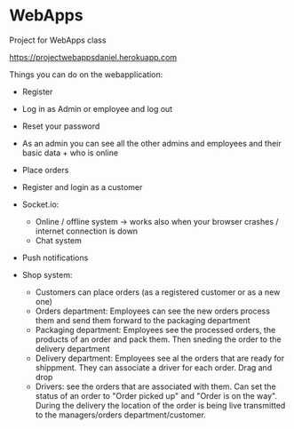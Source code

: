 # WebApps
Project for WebApps class

https://projectwebappsdaniel.herokuapp.com

Things you can do on the webapplication:

  - Register
  - Log in as Admin or employee and log out
  - Reset your password
  - As an admin you can see all the other admins and employees and their basic data + who is online
  - Place orders
  - Register and login as a customer

  - Socket.io:
    - Online / offline system -> works also when your browser crashes / internet connection is down
    - Chat system
  - Push notifications
  - Shop system:
    - Customers can place orders (as a registered customer or as a new one)
    - Orders department: Employees can see the new orders process them and send them forward to the packaging department
    - Packaging department: Employees see the processed orders, the products of an order and pack them. Then sneding the order to the delivery department
    - Delivery department: Employees see al the orders that are ready for shippment. They can associate a driver for each order. Drag and drop
    - Drivers: see the orders that are associated with them. Can set the status of an order to "Order picked up" and "Order is on the way". During the delivery the location of the order is being live transmitted to the managers/orders department/customer.
    
